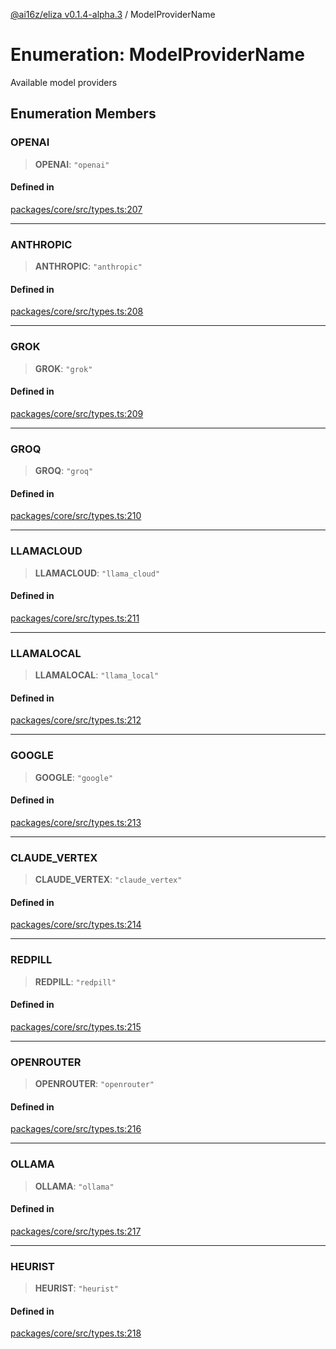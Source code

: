 [@ai16z/eliza v0.1.4-alpha.3](../index.md) / ModelProviderName

# Enumeration: ModelProviderName

Available model providers

## Enumeration Members

### OPENAI

> **OPENAI**: `"openai"`

#### Defined in

[packages/core/src/types.ts:207](https://github.com/ai16z/eliza/blob/main/packages/core/src/types.ts#L207)

***

### ANTHROPIC

> **ANTHROPIC**: `"anthropic"`

#### Defined in

[packages/core/src/types.ts:208](https://github.com/ai16z/eliza/blob/main/packages/core/src/types.ts#L208)

***

### GROK

> **GROK**: `"grok"`

#### Defined in

[packages/core/src/types.ts:209](https://github.com/ai16z/eliza/blob/main/packages/core/src/types.ts#L209)

***

### GROQ

> **GROQ**: `"groq"`

#### Defined in

[packages/core/src/types.ts:210](https://github.com/ai16z/eliza/blob/main/packages/core/src/types.ts#L210)

***

### LLAMACLOUD

> **LLAMACLOUD**: `"llama_cloud"`

#### Defined in

[packages/core/src/types.ts:211](https://github.com/ai16z/eliza/blob/main/packages/core/src/types.ts#L211)

***

### LLAMALOCAL

> **LLAMALOCAL**: `"llama_local"`

#### Defined in

[packages/core/src/types.ts:212](https://github.com/ai16z/eliza/blob/main/packages/core/src/types.ts#L212)

***

### GOOGLE

> **GOOGLE**: `"google"`

#### Defined in

[packages/core/src/types.ts:213](https://github.com/ai16z/eliza/blob/main/packages/core/src/types.ts#L213)

***

### CLAUDE\_VERTEX

> **CLAUDE\_VERTEX**: `"claude_vertex"`

#### Defined in

[packages/core/src/types.ts:214](https://github.com/ai16z/eliza/blob/main/packages/core/src/types.ts#L214)

***

### REDPILL

> **REDPILL**: `"redpill"`

#### Defined in

[packages/core/src/types.ts:215](https://github.com/ai16z/eliza/blob/main/packages/core/src/types.ts#L215)

***

### OPENROUTER

> **OPENROUTER**: `"openrouter"`

#### Defined in

[packages/core/src/types.ts:216](https://github.com/ai16z/eliza/blob/main/packages/core/src/types.ts#L216)

***

### OLLAMA

> **OLLAMA**: `"ollama"`

#### Defined in

[packages/core/src/types.ts:217](https://github.com/ai16z/eliza/blob/main/packages/core/src/types.ts#L217)

***

### HEURIST

> **HEURIST**: `"heurist"`

#### Defined in

[packages/core/src/types.ts:218](https://github.com/ai16z/eliza/blob/main/packages/core/src/types.ts#L218)
